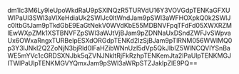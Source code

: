 dm1lc3M6Ly9leUpoWkdRaU9pSXlNQzR5TURVdU16Y3VOVGdpTENKaGFXUWlPaUl3SWl3aVlXeHdiaUk2SWlJc0ltWndJam9pSWl3aWFHOXpkQ0k2SWlJc0ltbGtJam9pTkdGbE9EaGtNekV0WVdKbE55MDBNVFpqTFdFd05XWXRZMlEwWXpZMk1XSTBNVFZpSWl3aWJtVjBJam9pZDNNaUxDSndZWFJvSWpvaUx6OWxaRngxTURBelpESXdORGdpTENKd2IzSjBJam9pTlRNM056WWlMQ0p3Y3lJNkl2Q2ZoNjN3bjRld0lFaHZibWNnUzI5dVp5QkJlblZ5WlNCQVlYSnBaWE5mYVc1cGRDSXNJbk5qZVNJNkltRjFkRzhpTENKemJta2lPaUlpTENKMGJITWlPaUlpTENKMGVYQmxJam9pSWl3aWRpSTZJaklpZlE9PQ==

